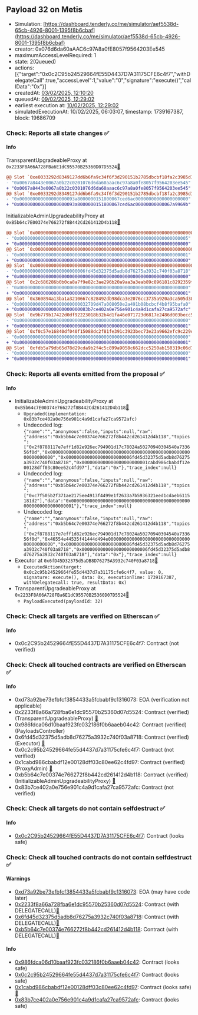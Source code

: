 ## Payload 32 on Metis

- Simulation: [https://dashboard.tenderly.co/me/simulator/aef5538d-65cb-4926-8001-1395f8b6cbaf](https://dashboard.tenderly.co/me/simulator/aef5538d-65cb-4926-8001-1395f8b6cbaf)
- creator: 0x076d6da60aAAC6c97A8a0fE8057f9564203Ee545
- maximumAccessLevelRequired: 1
- state: 2(Queued)
- actions: [{"target":"0x0c2C95b24529664fE55D4437D7A31175CFE6c4f7","withDelegateCall":true,"accessLevel":1,"value":"0","signature":"execute()","callData":"0x"}]
- createdAt: [03/02/2025, 12:10:20](https://explorer.metis.io/tx/0xe3d84554dd4c4ab84649380c23790a261c6b7849d8b88705fe4e19ed87637cef)
- queuedAt: [09/02/2025, 12:29:02](https://explorer.metis.io/tx/0x76f9074907d434e981fd37db3d8dd9f16d533da82c5df3b2cc78fd8e118b05fe)
- earliest execution at: [10/02/2025, 12:29:02](https://www.epochconverter.com/countdown?q=1739190542)
- simulatedExecutionAt: 10/02/2025, 06:03:07, timestamp: 1739167387, block: 19686709
### Check: Reports all state changes :white_check_mark:

#### Info


TransparentUpgradeableProxy at `0x2233F8A66A728FBa6E1dC95570B25360D07D5524`[:ghost:](https://github.com/bgd-labs/aave-address-book "GovernanceV3Metis.PAYLOADS_CONTROLLER")
```diff
@@ Slot `0xe0033292d8349127dd6b6fa9c34f6f3d290151b2785dbcbf18fa2c3985d1f743` @@
- "0x0067a8443e0067a0b22c0201076d6da60aaac6c97a8a0fe8057f9564203ee545"
+ "0x0067a8443e0067a0b22c0301076d6da60aaac6c97a8a0fe8057f9564203ee545"
@@ Slot `0xe0033292d8349127dd6b6fa9c34f6f3d290151b2785dbcbf18fa2c3985d1f744` @@
- "0x000000000000000000093a8000000151800067ced6ac00000000000000000000"
+ "0x000000000000000000093a8000000151800067ced6ac00000000000067a9969b"
```

InitializableAdminUpgradeabilityProxy at `0xB5b64c7E00374e766272f8B442Cd261412D4b118`[:ghost:](https://github.com/bgd-labs/aave-address-book "AaveV3Metis.COLLECTOR")
```diff
@@ Slot `0x0000000000000000000000000000000000000000000000000000000000000000` @@
- "0x0000000000000000000000000000000000000000000000000000000000000005"
+ "0x0000000000000000000000000000000000000000000000000000000000000000"
@@ Slot `0x0000000000000000000000000000000000000000000000000000000000000033` @@
- "0x0000000000000000000000000000000000000000000000000000000000000001"
+ "0x0000000000000000000000000000000000000000000000000000000000000000"
@@ Slot `0x0000000000000000000000000000000000000000000000000000000000000034` @@
- "0x0000000000000000000000006fd45d32375d5adb8d76275a3932c740f03a8718"
+ "0x0000000000000000000000000000000000000000000000000000000000000000"
@@ Slot `0x2c686286b0b0ca8a7f9e82c3ae296b20a9aa3a3eab89c896181c8292359f0063` @@
- "0x0000000000000000000000000000000000000000000000000000000000000000"
+ "0x0000000000000000000000000000000000000000000000000000000000000001"
@@ Slot `0x360894a13ba1a3210667c828492db98dca3e2076cc3735a920a3ca505d382bbc` @@
- "0x00000000000000000000000032709d47a008050e2a491b08bcbcf4b8f95bafa0"
+ "0x00000000000000000000000083b7ce402a0e756e901c4a9d1cafa27ca9572afc"
@@ Slot `0x9b779b17422d0df92223018b32b4d1fa46e071723d6817e2486d003becc55f00` @@
- "0x0000000000000000000000000000000000000000000000000000000000000000"
+ "0x0000000000000000000000000000000000000000000000000000000000000001"
@@ Slot `0xf0c57e16840df040f15088dc2f81fe391c3923bec73e23a9662efc9c229c6a00` @@
- "0x0000000000000000000000000000000000000000000000000000000000000000"
+ "0x0000000000000000000000000000000000000000000000000000000000000001"
@@ Slot `0xfdb5a79db65d78d29cda9b2f4c5c899a9058c662dcc5250ab150319c06d7199e` @@
- "0x0000000000000000000000000000000000000000000000000000000000000000"
+ "0x0000000000000000000000000000000000000000000000000000000000000001"
```


### Check: Reports all events emitted from the proposal :white_check_mark:

#### Info

- InitializableAdminUpgradeabilityProxy at `0xB5b64c7E00374e766272f8B442Cd261412D4b118`[:ghost:](https://github.com/bgd-labs/aave-address-book "AaveV3Metis.COLLECTOR")
  - `Upgraded(implementation: 0x83b7ce402a0e756e901c4a9d1cafa27ca9572afc)`
  - Undecoded log: `{"name":"","anonymous":false,"inputs":null,"raw":{"address":"0xb5b64c7e00374e766272f8b442cd261412d4b118","topics":["0x2f8788117e7eff1d82e926ec794901d17c78024a50270940304540a733656f0d","0x0000000000000000000000000000000000000000000000000000000000000000","0x0000000000000000000000006fd45d32375d5adb8d76275a3932c740f03a8718","0x0000000000000000000000001cabd986cbabdf12e00128dff03c80ee62c4fd97"],"data":"0x"},"trace_index":null}`
  - Undecoded log: `{"name":"","anonymous":false,"inputs":null,"raw":{"address":"0xb5b64c7e00374e766272f8b442cd261412d4b118","topics":["0xc7f505b2f371ae2175ee4913f4499e1f2633a7b5936321eed1cdaeb6115181d2"],"data":"0x0000000000000000000000000000000000000000000000000000000000000001"},"trace_index":null}`
  - Undecoded log: `{"name":"","anonymous":false,"inputs":null,"raw":{"address":"0xb5b64c7e00374e766272f8b442cd261412d4b118","topics":["0x2f8788117e7eff1d82e926ec794901d17c78024a50270940304540a733656f0d","0x46554e44535f41444d494e000000000000000000000000000000000000000000","0x0000000000000000000000006fd45d32375d5adb8d76275a3932c740f03a8718","0x0000000000000000000000006fd45d32375d5adb8d76275a3932c740f03a8718"],"data":"0x"},"trace_index":null}`
- Executor at `0x6fD45D32375d5aDB8D76275A3932c740F03a8718`[:ghost:](https://github.com/bgd-labs/aave-address-book "AaveV3Metis.ACL_ADMIN, GovernanceV3Metis.EXECUTOR_LVL_1")
  - `ExecutedAction(target: 0x0c2c95b24529664fe55d4437d7a31175cfe6c4f7, value: 0, signature: execute(), data: 0x, executionTime: 1739167387, withDelegatecall: true, resultData: 0x)`
- TransparentUpgradeableProxy at `0x2233F8A66A728FBa6E1dC95570B25360D07D5524`[:ghost:](https://github.com/bgd-labs/aave-address-book "GovernanceV3Metis.PAYLOADS_CONTROLLER")
  - `PayloadExecuted(payloadId: 32)`

### Check: Check all targets are verified on Etherscan :white_check_mark:

#### Info

- 0x0c2C95b24529664fE55D4437D7A31175CFE6c4f7: Contract (not verified) 

### Check: Check all touched contracts are verified on Etherscan :white_check_mark:

#### Info

- 0xd73a92be73efbfcf3854433a5fcbabf9c1316073: EOA (verification not applicable)
- 0x2233f8a66a728fba6e1dc95570b25360d07d5524: Contract (verified) (TransparentUpgradeableProxy) [:ghost:](https://github.com/bgd-labs/aave-address-book "GovernanceV3Metis.PAYLOADS_CONTROLLER")
- 0x986fdca06d10baaf923fc032186f0b6aaeb04c42: Contract (verified) (PayloadsController) 
- 0x6fd45d32375d5adb8d76275a3932c740f03a8718: Contract (verified) (Executor) [:ghost:](https://github.com/bgd-labs/aave-address-book "AaveV3Metis.ACL_ADMIN, GovernanceV3Metis.EXECUTOR_LVL_1")
- 0x0c2c95b24529664fe55d4437d7a31175cfe6c4f7: Contract (not verified) 
- 0x1cabd986cbabdf12e00128dff03c80ee62c4fd97: Contract (verified) (ProxyAdmin) [:ghost:](https://github.com/bgd-labs/aave-address-book "MiscMetis.PROXY_ADMIN")
- 0xb5b64c7e00374e766272f8b442cd261412d4b118: Contract (verified) (InitializableAdminUpgradeabilityProxy) [:ghost:](https://github.com/bgd-labs/aave-address-book "AaveV3Metis.COLLECTOR")
- 0x83b7ce402a0e756e901c4a9d1cafa27ca9572afc: Contract (not verified) 

### Check: Check all targets do not contain selfdestruct :white_check_mark:

#### Info

- [0x0c2C95b24529664fE55D4437D7A31175CFE6c4f7](https://explorer.metis.io/address/0x0c2C95b24529664fE55D4437D7A31175CFE6c4f7): Contract (looks safe)

### Check: Check all touched contracts do not contain selfdestruct :white_check_mark:

#### Warnings

- [0xd73a92be73efbfcf3854433a5fcbabf9c1316073](https://explorer.metis.io/address/0xd73a92be73efbfcf3854433a5fcbabf9c1316073): EOA (may have code later)
- [0x2233f8a66a728fba6e1dc95570b25360d07d5524](https://explorer.metis.io/address/0x2233f8a66a728fba6e1dc95570b25360d07d5524): Contract (with DELEGATECALL)[:ghost:](https://github.com/bgd-labs/aave-address-book "GovernanceV3Metis.PAYLOADS_CONTROLLER")
- [0x6fd45d32375d5adb8d76275a3932c740f03a8718](https://explorer.metis.io/address/0x6fd45d32375d5adb8d76275a3932c740f03a8718): Contract (with DELEGATECALL)[:ghost:](https://github.com/bgd-labs/aave-address-book "AaveV3Metis.ACL_ADMIN, GovernanceV3Metis.EXECUTOR_LVL_1")
- [0xb5b64c7e00374e766272f8b442cd261412d4b118](https://explorer.metis.io/address/0xb5b64c7e00374e766272f8b442cd261412d4b118): Contract (with DELEGATECALL)[:ghost:](https://github.com/bgd-labs/aave-address-book "AaveV3Metis.COLLECTOR")

#### Info

- [0x986fdca06d10baaf923fc032186f0b6aaeb04c42](https://explorer.metis.io/address/0x986fdca06d10baaf923fc032186f0b6aaeb04c42): Contract (looks safe)
- [0x0c2c95b24529664fe55d4437d7a31175cfe6c4f7](https://explorer.metis.io/address/0x0c2c95b24529664fe55d4437d7a31175cfe6c4f7): Contract (looks safe)
- [0x1cabd986cbabdf12e00128dff03c80ee62c4fd97](https://explorer.metis.io/address/0x1cabd986cbabdf12e00128dff03c80ee62c4fd97): Contract (looks safe)[:ghost:](https://github.com/bgd-labs/aave-address-book "MiscMetis.PROXY_ADMIN")
- [0x83b7ce402a0e756e901c4a9d1cafa27ca9572afc](https://explorer.metis.io/address/0x83b7ce402a0e756e901c4a9d1cafa27ca9572afc): Contract (looks safe)

